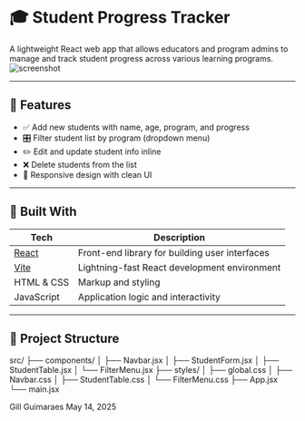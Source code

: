 # 🎓 Student Progress Tracker

A lightweight React web app that allows educators and program admins to manage and track student progress across various learning programs. 
![screenshot](./Assests/Screenshot%202025-05-14%20at%206.52.50 PM.png) 

---

## 🚀 Features

- ✅ Add new students with name, age, program, and progress
- 🎛️ Filter student list by program (dropdown menu)
- ✏️ Edit and update student info inline
- ❌ Delete students from the list
- 📱 Responsive design with clean UI

---

## 🧠 Built With

| Tech | Description |
|------|-------------|
| [React](https://reactjs.org) | Front-end library for building user interfaces |
| [Vite](https://vitejs.dev) | Lightning-fast React development environment |
| HTML & CSS | Markup and styling |
| JavaScript | Application logic and interactivity |

---

## 📂 Project Structure

src/
├── components/
│ ├── Navbar.jsx
│ ├── StudentForm.jsx
│ ├── StudentTable.jsx
│ └── FilterMenu.jsx
├── styles/
│ ├── global.css
│ ├── Navbar.css
│ ├── StudentTable.css
│ └── FilterMenu.css
├── App.jsx
└── main.jsx



Gill Guimaraes 
May 14, 2025